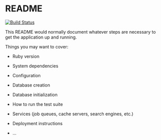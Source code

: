 # README

[![Build Status](https://travis-ci.org/Kennnedu/flashcards.svg?branch=seventh-task)](https://travis-ci.org/Kennnedu/flashcards)

This README would normally document whatever steps are necessary to get the
application up and running.

Things you may want to cover:

* Ruby version

* System dependencies

* Configuration

* Database creation

* Database initialization

* How to run the test suite

* Services (job queues, cache servers, search engines, etc.)

* Deployment instructions

* ...
